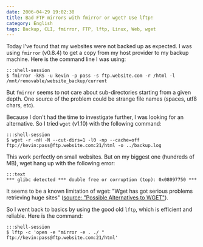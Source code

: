 ```yaml
---
date: 2006-04-29 19:02:30
title: Bad FTP mirrors with fmirror or wget? Use lftp!
category: English
tags: Backup, CLI, fmirror, FTP, lftp, Linux, Web, wget
---
```


Today I've found that my websites were not backed up as expected. I was using `fmirror` (v0.8.4) to get a copy from my host provider to my backup machine. Here is the command line I was using:

    :::shell-session
    $ fmirror -kRS -u kevin -p pass -s ftp.website.com -r /html -l /mnt/removable/website_backup/current

But `fmirror` seems to not care about sub-directories starting from a given depth. One source of the problem could be strange file names (spaces, utf8 chars, etc).

Because I don't had the time to investigate further, I was looking for an alternative. So I tried `wget` (v1.10) with the following command:

    :::shell-session
    $ wget -r -nH -N --cut-dirs=1 -l0 -np --cache=off ftp://kevin:pass@ftp.website.com:21/html -o ../backup.log

This work perfectly on small websites. But on my biggest one (hundreds of MB), wget hang up with the following error:

    :::text
    *** glibc detected *** double free or corruption (top): 0x08097750 ***

It seems to be a known limitation of wget: "Wget has got serious problems retrieving huge sites" ([source: "Possible Alternatives to WGET"](https://www.ccp14.ac.uk/mirror/wget.htm)).

So I went back to basics by using the good old `lftp`, which is efficient and reliable. Here is the command:

    :::shell-session
    $ lftp -c 'open -e "mirror -e . ./ " ftp://kevin:pass@ftp.website.com:21/html'

